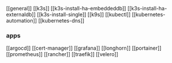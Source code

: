 [[general]]
[[k3s]]
[[k3s-install-ha-embeddeddb]]
[[k3s-install-ha-externaldb]]
[[k3s-install-single]]
[[k9s]]
[[kubectl]]
[[kubernetes-automation]]
[[kubernetes-dns]]

### apps

[[argocd]]
[[cert-manager]]
[[grafana]]
[[longhorn]]
[[portainer]]
[[prometheus]]
[[rancher]]
[[traefik]]
[[velero]]

